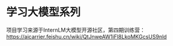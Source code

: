 # 学习大模型系列

项目学习来源于InternLM大模型开源社区，第四期训练营：https://aicarrier.feishu.cn/wiki/QtJnweAW1iFl8LkoMKGcsUS9nld

